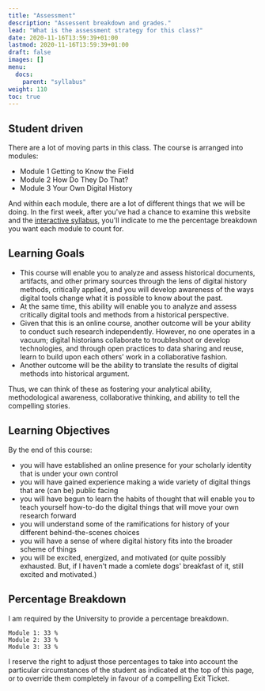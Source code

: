 ```yaml
---
title: "Assessment"
description: "Assessent breakdown and grades."
lead: "What is the assessment strategy for this class?"
date: 2020-11-16T13:59:39+01:00
lastmod: 2020-11-16T13:59:39+01:00
draft: false
images: []
menu:
  docs:
    parent: "syllabus"
weight: 110
toc: true
---
```


## Student driven

There are a lot of moving parts in this class. The course is arranged into modules:

- Module 1 Getting to Know the Field
- Module 2 How Do They Do That?
- Module 3 Your Own Digital History

And within each module, there are a lot of different things that we will be doing. In the first week, after you've had a chance to examine this website and the [interactive syllabus](/docs/syllabus/cyoa), you'll indicate to me the percentage breakdown you want each module to count for.

## Learning Goals


- This course will enable you to analyze and assess historical documents, artifacts, and other primary sources through the lens of digital history methods, critically applied, and you will develop awareness of the ways digital tools change what it is possible to know about the past.
- At the same time, this ability will enable you to analyze and assess critically digital tools and methods from a historical perspective.
- Given that this is an online course, another outcome will be your ability to conduct such research independently. However, no one operates in a vacuum; digital historians collaborate to troubleshoot or develop technologies, and through open practices to data sharing and reuse, learn to build upon each others’ work in a collaborative fashion.
- Another outcome will be the ability to translate the results of digital methods into historical argument.

Thus, we can think of these as fostering your analytical ability, methodological awareness, collaborative thinking, and ability to tell the compelling stories.

## Learning Objectives

By the end of this course:

- you will have established an online presence for your scholarly identity that is under your own control
- you will have gained experience making a wide variety of digital things that are (can be) public facing
- you will have begun to learn the habits of thought that will enable you to teach yourself how-to-do the digital things that will move your own research forward
- you will understand some of the ramifications for history of your different behind-the-scenes choices
- you will have a sense of where digital history fits into the broader scheme of things
- you will be excited, energized, and motivated (or quite possibly exhausted. But, if I haven't made a comlete dogs' breakfast of it, still excited and motivated.)

## Percentage Breakdown

I am required by the University to provide a percentage breakdown.

    Module 1: 33 %
    Module 2: 33 %
    Module 3: 33 %

I reserve the right to adjust those percentages to take into account the particular circumstances of the student as indicated at the top of this page, or to override them completely in favour of a compelling Exit Ticket.
